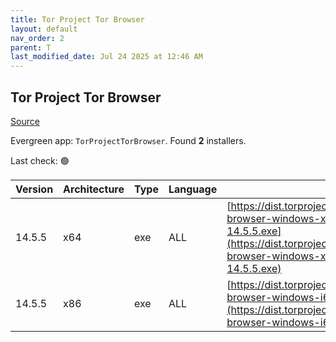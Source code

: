 ```yaml
---
title: Tor Project Tor Browser
layout: default
nav_order: 2
parent: T
last_modified_date: Jul 24 2025 at 12:46 AM
---
```


## Tor Project Tor Browser

[Source](https://www.torproject.org/)

Evergreen app: `TorProjectTorBrowser`. Found **2** installers.

Last check: 🟢

| Version | Architecture | Type | Language | URI                                                                                                                                                                                          |
| ------- | ------------ | ---- | -------- | -------------------------------------------------------------------------------------------------------------------------------------------------------------------------------------------- |
| 14.5.5  | x64          | exe  | ALL      | [https://dist.torproject.org/torbrowser/14.5.5/tor-browser-windows-x86_64-portable-14.5.5.exe](https://dist.torproject.org/torbrowser/14.5.5/tor-browser-windows-x86_64-portable-14.5.5.exe) |
| 14.5.5  | x86          | exe  | ALL      | [https://dist.torproject.org/torbrowser/14.5.5/tor-browser-windows-i686-portable-14.5.5.exe](https://dist.torproject.org/torbrowser/14.5.5/tor-browser-windows-i686-portable-14.5.5.exe)     |
